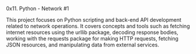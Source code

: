 0x11. Python - Network #1

This project focuses on Python scripting and back-end API development related to network operations. It covers concepts and tools such as fetching internet resources using the urllib package, decoding response bodies, working with the requests package for making HTTP requests, fetching JSON resources, and manipulating data from external services.
